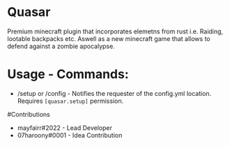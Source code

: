 # Quasar
Premium minecraft plugin that incorporates elemetns from rust i.e. Raiding, lootable backpacks etc. Aswell as a new minecraft game that allows to defend against a zombie apocalypse.

# Usage - Commands:
* /setup or /config - Notifies the requester of the config.yml location. Requires `[quasar.setup]` permission.

#Contributions
* mayfairr#2022 - Lead Developer
* 07haroony#0001 - Idea Contribution
